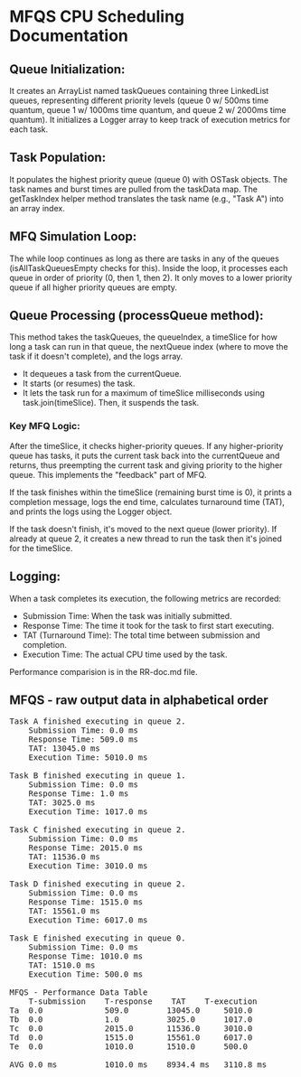 

#  MFQS CPU Scheduling Documentation

## Queue Initialization:
It creates an ArrayList named taskQueues containing three LinkedList queues, representing different priority levels (queue 0 w/ 500ms time quantum, queue 1 w/ 1000ms time quantum, and queue 2 w/ 2000ms time quantum).
It initializes a Logger array to keep track of execution metrics for each task.

## Task Population:
It populates the highest priority queue (queue 0) with OSTask objects. The task names and burst times are pulled from the taskData map.
The getTaskIndex helper method translates the task name (e.g., "Task A") into an array index.

## MFQ Simulation Loop:
The while loop continues as long as there are tasks in any of the queues (isAllTaskQueuesEmpty checks for this).
Inside the loop, it processes each queue in order of priority (0, then 1, then 2). It only moves to a lower priority queue if all higher priority queues are empty. 

## Queue Processing (processQueue method):
This method takes the taskQueues, the queueIndex, a timeSlice for how long a task can run in that queue, the nextQueue index (where to move the task if it doesn't complete), and the logs array.

* It dequeues a task from the currentQueue.
* It starts (or resumes) the task.
* It lets the task run for a maximum of timeSlice milliseconds using task.join(timeSlice). Then, it suspends the task.

### Key MFQ Logic: 
After the timeSlice, it checks higher-priority queues. If any higher-priority queue has tasks, it puts the current task back into the currentQueue and returns, thus preempting the current task and giving priority to the higher queue. This implements the "feedback" part of MFQ.

If the task finishes within the timeSlice (remaining burst time is 0), it prints a completion message, logs the end time, calculates turnaround time (TAT), and prints the logs using the Logger object.

If the task doesn't finish, it's moved to the next queue (lower priority). If already at queue 2, it creates a new thread to run the task then it's joined for the timeSlice.

## Logging:
When a task completes its execution, the following metrics are recorded:

* Submission Time: When the task was initially submitted.
* Response Time: The time it took for the task to first start executing.
* TAT (Turnaround Time): The total time between submission and completion.
* Execution Time: The actual CPU time used by the task.

Performance comparision is in the RR-doc.md file.

## MFQS - raw output data in alphabetical order
<pre>
Task A finished executing in queue 2.
    Submission Time: 0.0 ms
    Response Time: 509.0 ms
    TAT: 13045.0 ms
    Execution Time: 5010.0 ms

Task B finished executing in queue 1.
    Submission Time: 0.0 ms
    Response Time: 1.0 ms
    TAT: 3025.0 ms
    Execution Time: 1017.0 ms

Task C finished executing in queue 2.
    Submission Time: 0.0 ms
    Response Time: 2015.0 ms
    TAT: 11536.0 ms
    Execution Time: 3010.0 ms

Task D finished executing in queue 2.
    Submission Time: 0.0 ms
    Response Time: 1515.0 ms
    TAT: 15561.0 ms
    Execution Time: 6017.0 ms

Task E finished executing in queue 0.
    Submission Time: 0.0 ms
    Response Time: 1010.0 ms
    TAT: 1510.0 ms
    Execution Time: 500.0 ms

MFQS - Performance Data Table
    T-submission    T-response    TAT    T-execution
Ta  0.0             509.0        13045.0     5010.0
Tb  0.0             1.0          3025.0      1017.0
Tc  0.0             2015.0       11536.0     3010.0
Td  0.0             1515.0       15561.0     6017.0
Te  0.0             1010.0       1510.0      500.0

AVG 0.0 ms          1010.0 ms    8934.4 ms   3110.8 ms